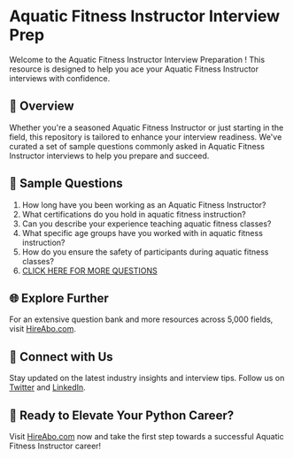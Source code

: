 # Aquatic Fitness Instructor Interview Prep

Welcome to the Aquatic Fitness Instructor Interview Preparation ! This resource is designed to help you ace your Aquatic Fitness Instructor interviews with confidence.

## 🚀 Overview

Whether you're a seasoned Aquatic Fitness Instructor or just starting in the field, this repository is tailored to enhance your interview readiness. We've curated a set of sample questions commonly asked in Aquatic Fitness Instructor interviews to help you prepare and succeed.

## 📝 Sample Questions

1. How long have you been working as an Aquatic Fitness Instructor?
2. What certifications do you hold in aquatic fitness instruction?
3. Can you describe your experience teaching aquatic fitness classes?
4. What specific age groups have you worked with in aquatic fitness instruction?
5. How do you ensure the safety of participants during aquatic fitness classes?
6. [CLICK HERE FOR MORE QUESTIONS](https://hireabo.com/job/15_4_28/Aquatic%20Fitness%20Instructor)

## 🌐 Explore Further

For an extensive question bank and more resources across 5,000 fields, visit [HireAbo.com](https://www.hireabo.com).

## 📱 Connect with Us

Stay updated on the latest industry insights and interview tips. Follow us on [Twitter](https://twitter.com/hireabo) and [LinkedIn](https://www.linkedin.com/in/hire-abo-3609972a8/).

## 🚀 Ready to Elevate Your Python Career?

Visit [HireAbo.com](https://www.hireabo.com) now and take the first step towards a successful Aquatic Fitness Instructor career!
